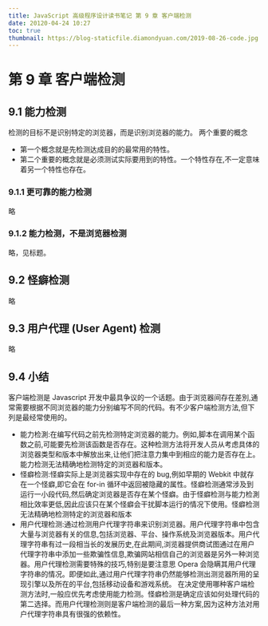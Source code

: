```yaml
---
title: JavaScript 高级程序设计读书笔记 第 9 章 客户端检测
date: 20120-04-24 10:27
toc: true
thumbnail: https://blog-staticfile.diamondyuan.com/2019-08-26-code.jpg
---
```


# 第 9 章 客户端检测

## 9.1 能力检测

检测的目标不是识别特定的浏览器，而是识别浏览器的能力。
两个重要的概念

- 第一个概念就是先检测达成目的的最常用的特性。
- 第二个重要的概念就是必须测试实际要用到的特性。一个特性存在,不一定意味着另一个特性也存在。

### 9.1.1 更可靠的能力检测

略

### 9.1.2 能力检测，不是浏览器检测

略，见标题。

## 9.2 怪癖检测

略

## 9.3 用户代理 (User Agent) 检测

略

## 9.4 小结

客户端检测是 Javascript 开发中最具争议的一个话题。由于浏览器间存在差別,通常需要根据不同浏览器的能力分别编写不同的代码。有不少客户端检测方法,但下列是最经常使用的。

- 能力检測:在编写代码之前先检测特定浏览器的能力。例如,脚本在调用某个函数之前,可能要先检测该函数是否存在。这种检测方法将开发人员从考虑具体的浏览器类型和版本中解放出来,让他们把注意力集中到相应的能力是否存在上。能力检测无法精确地检测特定的浏览器和版本。
- 怪癖检测:怪癖实际上是浏览器实现中存在的 bug,例如早期的 Webkit 中就存在一个怪癖,即它会在 for-in 循环中返回被隐藏的属性。怪癖检测通常涉及到运行一小段代码,然后确定浏览器是否存在某个怪癖。由于怪癖检测与能力检測相比效率更低,因此应该只在某个怪癖会干扰脚本运行的情况下使用。怪癖检测无法精确地检测特定的浏览器和版本
- 用户代理检测:通过检测用户代理字符串来识别浏览器。用户代理字符串中包含大量与浏览器有关的信息,包括浏览器、平台、操作系统及浏览器版本。用户代理字符串有过一段相当长的发展历史,在此期间,浏览器提供商试图通过在用户代理字符串中添加一些欺骗性信息,欺骗网站相信自己的浏览器是另外一种浏览器。用户代理检测需要特殊的技巧,特别是要注意思 Opera 会隐瞒其用户代理字符串的情况。即便如此,通过用户代理字符串仍然能够检测出测览器所用的呈现引擎以及所在的平台,包括移动设备和游戏系统。
  在决定使用哪种客户端检测方法时,一般应优先考虑使用能力检测。怪癖检测是确定应该如何处理代码的第二选择。而用户代理检测则是客户端检测的最后一种方案,因为这种方法对用户代理字符串具有很强的依赖性。
